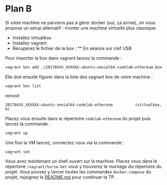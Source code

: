 # Plan B

Si votre machine ne parviens pas à gérer docker (oui, ça arrive), on vous propose un setup alternatif : monter une machine virtuelle plus classique.
* Installez virtualbox
* Installez vagrant
* Récupérez le fichier de la box :
** En séance sur clef USB

Pour importer la box dans vagrant lancez la commande :
```bash
vagrant box add ./20170XXX_XXXXXX-ubuntu-xenial64-codelab-ethereum.box --name 20170XXX_XXXXXX-ubuntu-xenial64-codelab-ethereum
```
Elle doit ensuite figurer dans la liste des vagrant box de votre machine :
```bash
vagrant box list
```
renvoit 
```
20170XXX_XXXXXX-ubuntu-xenial64-codelab-ethereum          (virtualbox, 0)
```

Placez vous ensuite dans le répertoire `codelab-ethereum` du projet puis lancez la commande :
```bash
vagrant up
```
Une fois la VM lancez, connectez vous via la commande :
```bash
vagrant ssh
```
Vous avez maintenant un shell ouvert sur la machine.
Placez vous dans le répertoire `/vagrant/horse-bet` vous y trouverez le montage du répertoire du projet.
Vous pouvez y lancer toutes les commandes `docker-compose` du projet, rejoignez le [README.md](../README.md) pour continuer le TP.